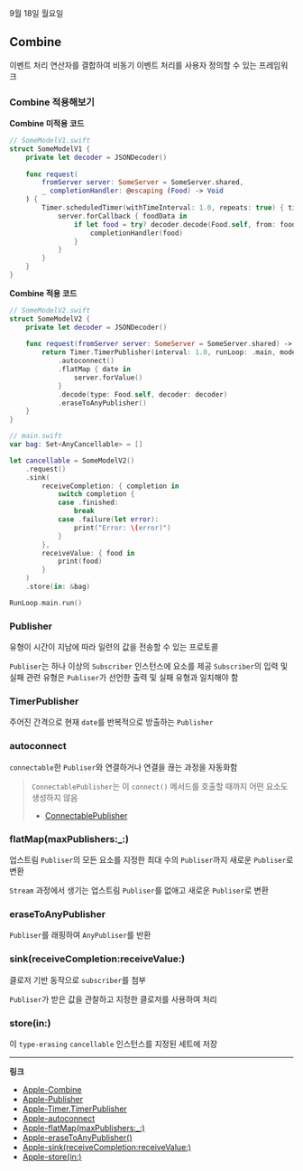 9월 18일 월요일

## Combine
이벤트 처리 연산자를 결합하여 비동기 이벤트 처리를 사용자 정의할 수 있는 프레임워크

### Combine 적용해보기

**Combine 미적용 코드**
```swift
// SomeModelV1.swift
struct SomeModelV1 {
    private let decoder = JSONDecoder()
    
    func request(
        fromServer server: SomeServer = SomeServer.shared,
        _ completionHandler: @escaping (Food) -> Void
    ) {
        Timer.scheduledTimer(withTimeInterval: 1.0, repeats: true) { timer in
            server.forCallback { foodData in
                if let food = try? decoder.decode(Food.self, from: foodData) {
                    completionHandler(food)
                }
            }
        }
    }
}
```

**Combine 적용 코드**
```swift
// SomeModelV2.swift
struct SomeModelV2 {
    private let decoder = JSONDecoder()
    
    func request(fromServer server: SomeServer = SomeServer.shared) -> AnyPublisher<Food, Error> {
        return Timer.TimerPublisher(interval: 1.0, runLoop: .main, mode: .common)
            .autoconnect()
            .flatMap { date in
                server.forValue()
            }
            .decode(type: Food.self, decoder: decoder)
            .eraseToAnyPublisher()
    }
}
```

```swift
// main.swift
var bag: Set<AnyCancellable> = []

let cancellable = SomeModelV2()
    .request()
    .sink(
        receiveCompletion: { completion in
            switch completion {
            case .finished:
                break
            case .failure(let error):
                print("Error: \(error)")
            }
        },
        receiveValue: { food in
            print(food)
        }
    )
    .store(in: &bag)

RunLoop.main.run()
```

### Publisher
유형이 시간이 지남에 따라 일련의 값을 전송할 수 있는 프로토콜

`Publiser`는 하나 이상의 `Subscriber` 인스턴스에 요소를 제공
`Subscriber`의 입력 및 실패 관련 유형은 `Publiser`가 선언한 출력 및 실패 유형과 일치해야 함

### TimerPublisher
주어진 간격으로 현재 `date`를 반복적으로 방출하는 `Publisher`

### autoconnect
`connectable`한 `Publiser`와 연결하거나 연결을 끊는 과정을 자동화함

> `ConnectablePublisher`는 이 `connect()` 메서드를 호출할 때까지 어떤 요소도 생성하지 않음
> - [ConnectablePublisher](https://developer.apple.com/documentation/combine/connectablepublisher)

### flatMap(maxPublishers:_:)
업스트림 `Publiser`의 모든 요소를 지정한 최대 수의 `Publiser`까지 새로운 `Publiser`로 변환

`Stream` 과정에서 생기는 업스트림 `Publiser`를 없애고 새로운 `Publiser`로 변환

### eraseToAnyPublisher
`Publiser`를 래핑하여 `AnyPubliser`를 반환

### sink(receiveCompletion:receiveValue:)
클로저 기반 동작으로 `subscriber`를 첨부

`Publiser`가 받은 값을 관찰하고 지정한 클로저를 사용하여 처리

### store(in:)
이 `type-erasing` `cancellable` 인스턴스를 지정된 세트에 저장

---
**링크**
- [Apple-Combine](https://developer.apple.com/documentation/combine)
- [Apple-Publisher](https://developer.apple.com/documentation/combine/publisher)
- [Apple-Timer.TimerPublisher](https://developer.apple.com/documentation/foundation/timer/timerpublisher)
- [Apple-autoconnect](https://developer.apple.com/documentation/combine/connectablepublisher/autoconnect())
- [Apple-flatMap(maxPublishers:_:)](https://developer.apple.com/documentation/combine/publishers/autoconnect/flatmap(maxpublishers:_:)-59lwl)
- [Apple-eraseToAnyPublisher()](https://developer.apple.com/documentation/combine/publishers/decode/erasetoanypublisher())
- [Apple-sink(receiveCompletion:receiveValue:)](https://developer.apple.com/documentation/combine/anypublisher/sink(receivecompletion:receivevalue:))
- [Apple-store(in:)](https://developer.apple.com/documentation/combine/anycancellable/store(in:)-3hyxs)
